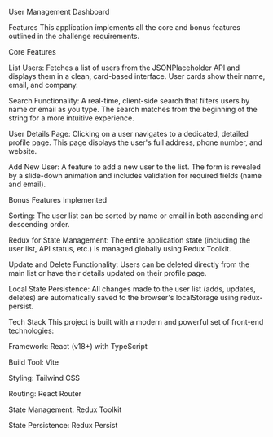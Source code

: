 User Management Dashboard

Features
This application implements all the core and bonus features outlined in the challenge requirements.

Core Features

List Users: Fetches a list of users from the JSONPlaceholder API and displays them in a clean, card-based interface. User cards show their name, email, and company.


Search Functionality: A real-time, client-side search that filters users by name or email as you type. The search matches from the beginning of the string for a more intuitive experience.


User Details Page: Clicking on a user navigates to a dedicated, detailed profile page. This page displays the user's full address, phone number, and website.


Add New User: A feature to add a new user to the list. The form is revealed by a slide-down animation and includes validation for required fields (name and email).

Bonus Features Implemented

Sorting: The user list can be sorted by name or email in both ascending and descending order.


Redux for State Management: The entire application state (including the user list, API status, etc.) is managed globally using Redux Toolkit.


Update and Delete Functionality: Users can be deleted directly from the main list or have their details updated on their profile page.

Local State Persistence: All changes made to the user list (adds, updates, deletes) are automatically saved to the browser's localStorage using redux-persist.

Tech Stack
This project is built with a modern and powerful set of front-end technologies:

Framework: React (v18+) with TypeScript

Build Tool: Vite

Styling: Tailwind CSS

Routing: React Router

State Management: Redux Toolkit

State Persistence: Redux Persist